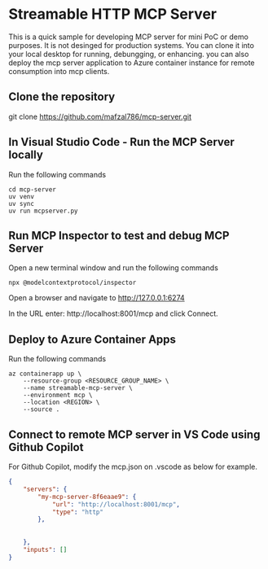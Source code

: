 # Streamable HTTP MCP Server

This is a quick sample for developing MCP server for mini PoC or demo purposes. It is not desinged for production systems. You can clone it into your local desktop for running, debungging, or enhancing. you can also deploy the mcp server application to Azure container instance for remote consumption into mcp clients. 

## Clone the repository

git clone https://github.com/mafzal786/mcp-server.git

## In Visual Studio Code - Run the MCP Server locally 
Run the following commands
```
cd mcp-server 
uv venv
uv sync
uv run mcpserver.py
```

## Run MCP Inspector to test and debug MCP Server
Open a new terminal window and run the following commands
```
npx @modelcontextprotocol/inspector
```

Open a browser and navigate to http://127.0.0.1:6274

In the URL enter: http://localhost:8001/mcp and click Connect. 


## Deploy to Azure Container Apps
Run the following commands
```
az containerapp up \
    --resource-group <RESOURCE_GROUP_NAME> \
    --name streamable-mcp-server \
    --environment mcp \
 	--location <REGION> \
    --source .
```

## Connect to remote MCP server in VS Code using Github Copilot
For Github Copilot, modify the mcp.json on .vscode as below for example.

```json
{
	"servers": {
		"my-mcp-server-8f6eaae9": {
			"url": "http://localhost:8001/mcp",
			"type": "http"
		},
	
		
	},
	"inputs": []
}

```



    
